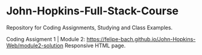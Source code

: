 # John-Hopkins-Full-Stack-Course

Repository for Coding Assignments, Studying and Class Examples.

Coding Assigment 1 | Module 2: https://felipe-bach.github.io/John-Hopkins-Web/module2-solution
    Responsive HTML page.
